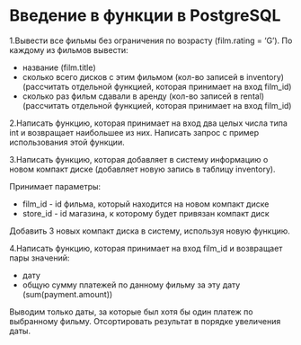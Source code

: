 # Введение в функции в PostgreSQL
1.Вывести все фильмы без ограничения по возрасту (film.rating = ‘G’). По каждому из фильмов вывести:
- название (film.title)
- сколько всего дисков с этим фильмом (кол-во записей в inventory) (рассчитать отдельной функцией, которая принимает на вход film_id)
- сколько раз фильм сдавали в аренду (кол-во записей в rental) (рассчитать отдельной функцией, которая принимает на вход film_id)

2.Написать функцию, которая принимает на вход два целых числа типа int и возвращает наибольшее из них.
Написать запрос с пример использования этой функции.

3.Написать функцию, которая добавляет в систему информацию о новом компакт диске (добавляет новую запись в таблицу inventory).

Принимает параметры:
- film_id - id фильма, который находится на новом компакт диске
- store_id - id магазина, к которому будет привязан компакт диск

Добавить 3 новых компакт диска в систему, используя новую функцию.

4.Написать функцию, которая принимает на вход film_id и возвращает пары значений:
- дату
- общую сумму платежей по данному фильму за эту дату (sum(payment.amount))

Выводим только даты, за которые был хотя бы один платеж по выбранному фильму.
Отсортировать результат в порядке увеличения даты.